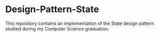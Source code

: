 # Design-Pattern-State
This repository contains an implementation of the State design pattern studied during my Computer Science graduation.
